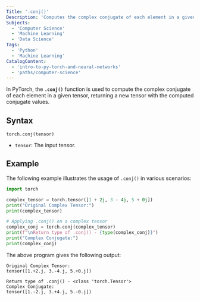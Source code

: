```yaml
---
Title: '.conj()'
Description: 'Computes the complex conjugate of each element in a given tensor.'
Subjects:
  - 'Computer Science'
  - 'Machine Learning'
  - 'Data Science'
Tags:
  - 'Python'
  - 'Machine Learning'
CatalogContent:
  - 'intro-to-py-torch-and-neural-networks'
  - 'paths/computer-science'
---
```


In PyTorch, the **`.conj()`** function is used to compute the complex conjugate of each element in a given tensor, returning a new tensor with the computed conjugate values.

## Syntax

```pseudo
torch.conj(tensor)
```

- `tensor`: The input tensor.

## Example

The following example illustrates the usage of `.conj()` in various scenarios:

```py
import torch

complex_tensor = torch.tensor([1 + 2j, 3 - 4j, 5 + 0j])
print("Original Complex Tensor:")
print(complex_tensor)

# Applying .conj() on a complex tensor
complex_conj = torch.conj(complex_tensor)
print(f"\nReturn type of .conj() - {type(complex_conj)}")
print("Complex Conjugate:")
print(complex_conj)
```

The above program gives the following output:

```shell
Original Complex Tensor:
tensor([1.+2.j, 3.-4.j, 5.+0.j])

Return type of .conj() - <class 'torch.Tensor'>
Complex Conjugate:
tensor([1.-2.j, 3.+4.j, 5.-0.j])
```
